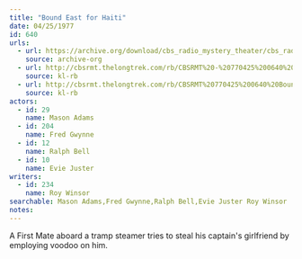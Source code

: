 ```yaml
---
title: "Bound East for Haiti"
date: 04/25/1977
id: 640
urls: 
  - url: https://archive.org/download/cbs_radio_mystery_theater/cbs_radio_mystery_theater-0601-0650.zip/cbs_radio_mystery_theater-0601-0650%2Fcbsrmt_0640_bound_east_for_haiti.mp3
    source: archive-org
  - url: http://cbsrmt.thelongtrek.com/rb/CBSRMT%20-%20770425%200640%20Bound%20East%20For%20Haiti_WLNH-FM_rb.mp3
    source: kl-rb
  - url: http://cbsrmt.thelongtrek.com/rb/CBSRMT%20770425%200640%20Bound%20East%20For%20Haiti_wbbm_rb.mp3
    source: kl-rb
actors:  
  - id: 29
    name: Mason Adams  
  - id: 204
    name: Fred Gwynne  
  - id: 12
    name: Ralph Bell  
  - id: 10
    name: Evie Juster
writers:  
  - id: 234
    name: Roy Winsor
searchable: Mason Adams,Fred Gwynne,Ralph Bell,Evie Juster Roy Winsor
notes:  
---
```

A First Mate aboard a tramp steamer tries to steal his captain's girlfriend by employing voodoo on him.
